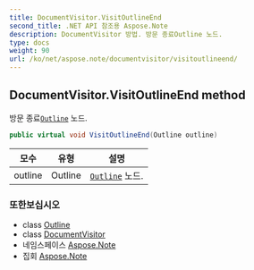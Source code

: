 ```yaml
---
title: DocumentVisitor.VisitOutlineEnd
second_title: .NET API 참조용 Aspose.Note
description: DocumentVisitor 방법. 방문 종료Outline 노드.
type: docs
weight: 90
url: /ko/net/aspose.note/documentvisitor/visitoutlineend/
---
```

## DocumentVisitor.VisitOutlineEnd method

방문 종료[`Outline`](../../outline/) 노드.

```csharp
public virtual void VisitOutlineEnd(Outline outline)
```

| 모수 | 유형 | 설명 |
| --- | --- | --- |
| outline | Outline | [`Outline`](../../outline/) 노드. |

### 또한보십시오

* class [Outline](../../outline/)
* class [DocumentVisitor](../)
* 네임스페이스 [Aspose.Note](../../documentvisitor/)
* 집회 [Aspose.Note](../../../)


